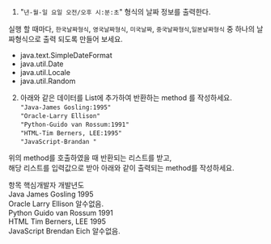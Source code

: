 1. "`년-월-일 요일 오전/오후 시:분:초`" 형식의 날짜 정보를 출력한다.<br>

실행 할 때마다, `한국날짜형식`, `영국날짜형식`, `미국날짜`, `중국날짜형식`,`일본날짜형식`
중 하나의 날짜형식으로 출력 되도록 만들어 보세요.<br>

- java.text.SimpleDateFormat
- java.util.Date
- java.util.Locale 
- java.util.Random
   
2. 아래와 같은 데이터를 List에 추가하여 반환하는 method 를 작성하세요.<br>
 `"Java-James Gosling:1995"`<br>
`"Oracle-Larry Ellison"`<br>
`"Python-Guido van Rossum:1991"`<br>
`"HTML-Tim Berners, LEE:1995"`<br>
`"JavaScript-Brandan "`<br>

 위의 method를 호출하였을 때 반환되는 리스트를 받고,<br>
 해당 리스트를 입력값으로  받아 아래와 같이 출력되는  method를 작성하세요.<br>

항목         핵심개발자              개발년도<br>
 Java         James Gosling          1995<br>
 Oracle      Larry Ellison             알수없음.<br>
 Python      Guido van Rossum   1991<br>
 HTML       Tim Berners, LEE       1995<br>
 JavaScript Brendan  Eich            알수없음.<br>